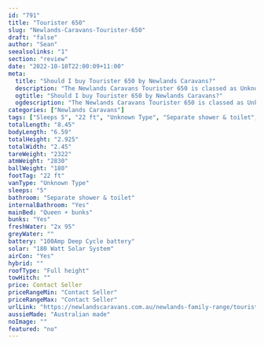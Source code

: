 ```yaml
---
id: "791"
title: "Tourister 650"
slug: "Newlands-Caravans-Tourister-650"
draft: "false"
author: "Sean"
seealsolinks: "1"
section: "review"
date: "2022-10-10T22:00:09+11:00"
meta:
  title: "Should I buy Tourister 650 by Newlands Caravans?"
  description: "The Newlands Caravans Tourister 650 is classed as Unknown Type, and sleeps 5 people. It is Australian made and comes in at 22 ft. It generally has Separate shower & toilet."
  ogtitle: "Should I buy Tourister 650 by Newlands Caravans?"
  ogdescription: "The Newlands Caravans Tourister 650 is classed as Unknown Type, and sleeps 5 people. It is Australian made and comes in at 22 ft. It generally has Separate shower & toilet."
categories: ["Newlands Caravans"]
tags: ["Sleeps 5", "22 ft", "Unknown Type", "Separate shower & toilet", "Full height", "Price Unknown", "Australian made"]
totalLength: "8.45"
bodyLength: "6.59"
totalHeight: "2.925"
totalWidth: "2.45"
tareWeight: "2322"
atmWeight: "2830"
ballWeight: "180"
footTag: "22 ft"
vanType: "Unknown Type"
sleeps: "5"
bathroom: "Separate shower & toilet"
internalBathroom: "Yes"
mainBed: "Queen + bunks"
bunks: "Yes"
freshWater: "2x 95"
greyWater: ""
battery: "100Amp Deep Cycle battery"
solar: "180 Watt Solar System"
airCon: "Yes"
hybrid: ""
roofType: "Full height"
towHitch: ""
price: Contact Seller
priceRangeMin: "Contact Seller"
priceRangeMax: "Contact Seller"
urlLink: "https://newlandscaravans.com.au/newlands-family-range/tourister-650/"
aussieMade: "Australian made"
noImage: ""
featured: "no"
---
```

